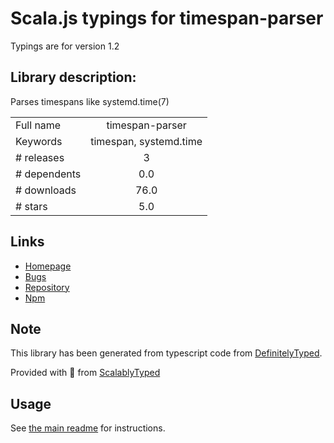 
# Scala.js typings for timespan-parser

Typings are for version 1.2

## Library description:
Parses timespans like systemd.time(7)

|                    |                 |
| ------------------ | :-------------: |
| Full name          | timespan-parser |
| Keywords           | timespan, systemd.time |
| # releases         | 3 |
| # dependents       | 0.0 |
| # downloads        | 76.0 |
| # stars            | 5.0 |

## Links
- [Homepage](https://github.com/gilly3/timespan-parser#readme)
- [Bugs](https://github.com/gilly3/timespan-parser/issues)
- [Repository](https://github.com/gilly3/timespan-parser)
- [Npm](https://www.npmjs.com/package/timespan-parser)
    


## Note
This library has been generated from typescript code from [DefinitelyTyped](https://definitelytyped.org).

Provided with :purple_heart: from [ScalablyTyped](https://github.com/oyvindberg/ScalablyTyped)

## Usage
See [the main readme](../../readme.md) for instructions.


